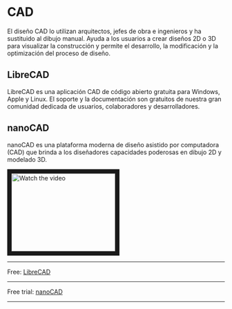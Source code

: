 # CAD
El diseño CAD lo utilizan arquitectos, jefes de obra e ingenieros y ha sustituido al dibujo manual. Ayuda a los usuarios a crear diseños 2D o 3D para visualizar la construcción y permite el desarrollo, la modificación y la optimización del proceso de diseño.

## LibreCAD
LibreCAD es una aplicación CAD de código abierto gratuita para Windows, Apple y Linux. El soporte y la documentación son gratuitos de nuestra gran comunidad dedicada de usuarios, colaboradores y desarrolladores.

## nanoCAD
nanoCAD es una plataforma moderna de diseño asistido por computadora (CAD) que brinda a los diseñadores capacidades poderosas en dibujo 2D y modelado 3D.

<a href="https://youtu.be/NL9eI9kkyso" target="_blank">
 <img src="https://i.all3dp.com/wp-content/uploads/2021/08/13174556/autocad-2023-working.jpg" alt="Watch the video" width="240" height="180" border="10" />
</a>

***
Free: [LibreCAD](https://librecad.org/#download)
***
Free trial: [nanoCAD](https://nanocad.com/products/nanocad-platform/download/)
***

